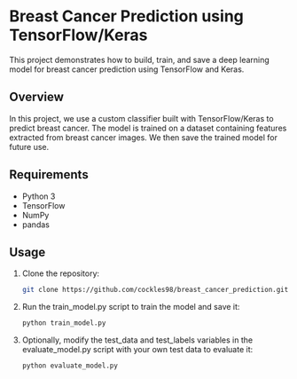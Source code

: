 # Breast Cancer Prediction using TensorFlow/Keras

This project demonstrates how to build, train, and save a deep learning model for breast cancer prediction using TensorFlow and Keras.

## Overview

In this project, we use a custom classifier built with TensorFlow/Keras to predict breast cancer. The model is trained on a dataset containing features extracted from breast cancer images. We then save the trained model for future use.

## Requirements

- Python 3
- TensorFlow
- NumPy
- pandas

## Usage

1. Clone the repository:

   ```bash
   git clone https://github.com/cockles98/breast_cancer_prediction.git
   ```
   
2. Run the train_model.py script to train the model and save it:

   ```bash
   python train_model.py
   ```

3. Optionally, modify the test_data and test_labels variables in the evaluate_model.py script with your own test data to evaluate it:

   ``` bash
   python evaluate_model.py
   ```
